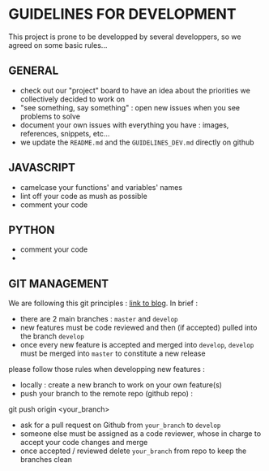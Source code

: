 # GUIDELINES FOR DEVELOPMENT

This project is prone to be developped by several developpers, so we agreed on some basic rules...

## GENERAL 

- check out our "project" board to have an idea about the priorities we collectively decided to work on
- "see something, say something" : open new issues when you see problems to solve
- document your own issues with everything you have : images, references, snippets, etc... 
- we update the `README.md` and the `GUIDELINES_DEV.md` directly on github

## JAVASCRIPT

- camelcase your functions' and variables' names
- lint off your code as mush as possible
- comment your code

## PYTHON 

- comment your code
- 

## GIT MANAGEMENT

We are following this git principles : [link to blog](https://guillim.github.io/git/2018/04/24/Git-workflow.html). In brief : 
- there are 2 main branches : `master` and `develop`
- new features must be code reviewed and then (if accepted) pulled into the branch `develop`
- once every new feature is accepted and merged into `develop`, `develop` must be merged into `master` to constitute a new release

please follow those rules when developping new features : 
- locally : create a new branch to work on your own feature(s)
- push your branch to the remote repo (github repo) : 
> 
  git push origin <your_branch>
- ask for a pull request on Github from `your_branch` to `develop`
- someone else must be assigned as a code reviewer, whose in charge to accept your code changes and merge
- once accepted / reviewed delete `your_branch` from repo to keep the branches clean
